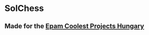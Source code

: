 # SolChess
## Made for the [Epam Coolest Projects Hungary](https://wearecommunity.io/events/coolest-projects-hungary-2022-osz)

